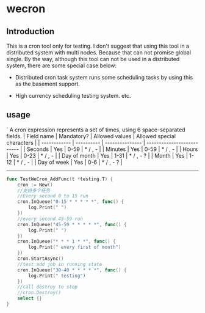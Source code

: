# wecron

## Introduction
This is a cron tool only for testing.
I don't suggest that using this tool in a distributed system with multi nodes. 
Because that can not promise global single. By the way, although this tool can not be used in a distributed system, there are 
some special case below:
- Distributed cron task system  runs some scheduling tasks by using this as
  the basement support.

- High currency scheduling testing system. etc.

## usage
`
A cron expression represents a set of times, using 6 space-separated fields.
| Field name   | Mandatory? | Allowed values  | Allowed special characters |
| ------------ | ---------- | --------------- | -------------------------- |
| Seconds      | Yes        | 0-59            | * / , -                    |
| Minutes      | Yes        | 0-59            | * / , -                    |
| Hours        | Yes        | 0-23            | * / , -                    |
| Day of month | Yes        | 1-31            | * / , - ?                  |
| Month        | Yes        | 1-12            | * / , -                    |
| Day of week  | Yes        | 0-6             | * / , - ?                  |

---
```go
func TestWeCron_AddFunc(t *testing.T) {
	cron := New()
	//支持多个任务
	//Every second 0 to 15 run
	cron.InQueue("0-15 * * * * *", func() {
		log.Print(" ")
	})
	//every second 45-59 run
	cron.InQueue("45-59 * * * * *", func() {
		log.Print(" ")
	})
	cron.InQueue("* * * 1 * *", func() {
		log.Print(" every first of month")
	})
	cron.StartAsync()
	//test add job in running state
	cron.InQueue("30-40 * * * * *", func() {
		log.Print(" testing")
	})
	//call destroy to stop
	//cron.Destroy()
	select {}
}
```

